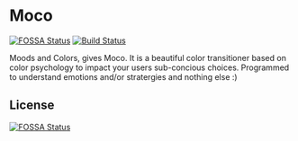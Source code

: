 # Moco
[![FOSSA Status](https://app.fossa.io/api/projects/git%2Bgithub.com%2Ftitans-inc%2FMoco.svg?type=shield)](https://app.fossa.io/projects/git%2Bgithub.com%2Ftitans-inc%2FMoco?ref=badge_shield)
[![Build Status](https://travis-ci.com/titans-inc/Moco.svg?branch=master)](https://travis-ci.com/titans-inc/Moco)

Moods and Colors, gives Moco. It is a beautiful color transitioner based on color psychology to impact your users sub-concious choices. Programmed to understand emotions and/or stratergies and nothing else :)

## License
[![FOSSA Status](https://app.fossa.io/api/projects/git%2Bgithub.com%2Ftitans-inc%2FMoco.svg?type=large)](https://app.fossa.io/projects/git%2Bgithub.com%2Ftitans-inc%2FMoco?ref=badge_large)
